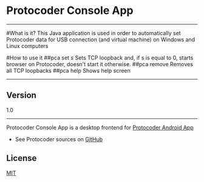 Protocoder Console App
=========
--------

#What is it?
This Java application is used in order to automatically set Protocoder data for USB connection (and virtual machine) on Windows and Linux computers

#How to use it
##pca set <i>s</i>
Sets TCP loopback and, if s is equal to 0, starts browser on Protocoder, doesn't start it otherwise.
##pca remove
Removes all TCP loopbacks
##pca help
Shows help screen

--------------------

Version
----

1.0

-----------

Protocoder Console App is a desktop frontend for [Protocoder Android App]

* See Protocoder sources on [GitHub]
    

License
----

[MIT]


[Protocoder Android App]:http://daringfireball.net/
[GitHub]:https://github.com/victordiaz/protocoder
[MIT]:https://github.com/tiwiz/Procoder-Console-App/blob/master/LICENSE
